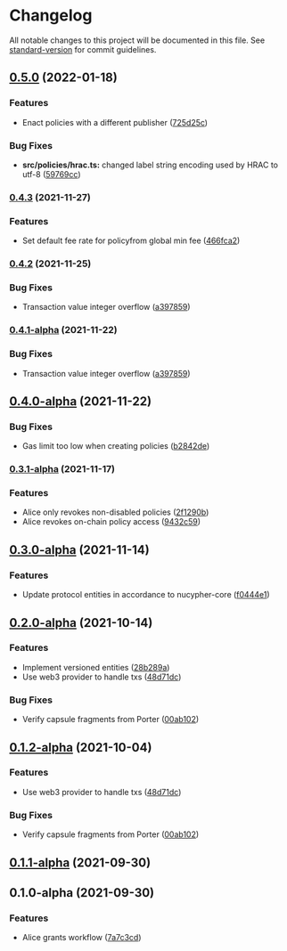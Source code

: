 # Changelog

All notable changes to this project will be documented in this file. See [standard-version](https://github.com/conventional-changelog/standard-version) for commit guidelines.

## [0.5.0](https://github.com/nucypher/nucypher-ts/compare/v0.4.3...v0.5.0) (2022-01-18)


### Features

* Enact policies with a different publisher ([725d25c](https://github.com/nucypher/nucypher-ts/commit/725d25c761b166d5bb227ed97688f142af2b5e60))


### Bug Fixes

* **src/policies/hrac.ts:** changed label string encoding used by HRAC to utf-8 ([59769cc](https://github.com/nucypher/nucypher-ts/commit/59769cc515aa4d15a2bcf8c626569c021afa9732))

### [0.4.3](https://github.com/nucypher/nucypher-ts/compare/v0.4.2...v0.4.3) (2021-11-27)


### Features

* Set default fee rate for policyfrom global min fee ([466fca2](https://github.com/nucypher/nucypher-ts/commit/466fca24aab0d74e607721a6ad837939141b095f))

### [0.4.2](https://github.com/nucypher/nucypher-ts/compare/v0.4.0-alpha...v0.4.2) (2021-11-25)


### Bug Fixes

* Transaction value integer overflow ([a397859](https://github.com/nucypher/nucypher-ts/commit/a3978597cede067beadcb556bc754b4fcf8c685f))

### [0.4.1-alpha](https://github.com/nucypher/nucypher-ts/compare/v0.4.0-alpha...v0.4.1-alpha) (2021-11-22)


### Bug Fixes

* Transaction value integer overflow ([a397859](https://github.com/nucypher/nucypher-ts/commit/a3978597cede067beadcb556bc754b4fcf8c685f))

## [0.4.0-alpha](https://github.com/nucypher/nucypher-ts/compare/v0.3.1-alpha...v0.4.0-alpha) (2021-11-22)


### Bug Fixes

* Gas limit too low when creating policies ([b2842de](https://github.com/nucypher/nucypher-ts/commit/b2842de15ec8df97c03ad5035557bee37c616eaf))

### [0.3.1-alpha](https://github.com/nucypher/nucypher-ts/compare/v0.3.0-alpha...v0.3.1-alpha) (2021-11-17)


### Features

* Alice only revokes non-disabled policies ([2f1290b](https://github.com/nucypher/nucypher-ts/commit/2f1290b2a940a813deca7d0b128ee042b76288eb))
* Alice revokes on-chain policy access ([9432c59](https://github.com/nucypher/nucypher-ts/commit/9432c598b5b6e420764e84bd09b1a8e4fc0b2d6b))

## [0.3.0-alpha](https://github.com/nucypher/nucypher-ts/compare/v0.2.0-alpha...v0.3.0-alpha) (2021-11-14)


### Features

* Update protocol entities in accordance to nucypher-core ([f0444e1](https://github.com/nucypher/nucypher-ts/commit/f0444e13615bc956ba271e80b8cc6a3ae8e49619))

## [0.2.0-alpha](https://github.com/nucypher/nucypher-ts/compare/v0.1.1-alpha...v0.2.0-alpha) (2021-10-14)

### Features

* Implement versioned
  entities ([28b289a](https://github.com/nucypher/nucypher-ts/commit/28b289ab4dce18e30678cf6232a8a96eb4f8d473))
* Use web3 provider to handle
  txs ([48d71dc](https://github.com/nucypher/nucypher-ts/commit/48d71dcb00d10d0f374e933006056e16ee5a75b0))

### Bug Fixes

* Verify capsule fragments from
  Porter ([00ab102](https://github.com/nucypher/nucypher-ts/commit/00ab102a55f97d2c60bb38c248d89ea749d53caf))

## [0.1.2-alpha](https://github.com/nucypher/nucypher-ts/compare/v0.1.1-alpha...v0.1.2-alpha) (2021-10-04)

### Features

* Use web3 provider to handle
  txs ([48d71dc](https://github.com/nucypher/nucypher-ts/commit/48d71dcb00d10d0f374e933006056e16ee5a75b0))

### Bug Fixes

* Verify capsule fragments from
  Porter ([00ab102](https://github.com/nucypher/nucypher-ts/commit/00ab102a55f97d2c60bb38c248d89ea749d53caf))

## [0.1.1-alpha](https://github.com/nucypher/nucypher-ts/compare/v0.1.0-alpha...v0.1.1-alpha) (2021-09-30)

## 0.1.0-alpha (2021-09-30)

### Features

* Alice grants
  workflow ([7a7c3cd](https://github.com/nucypher/nucypher-ts/commit/7a7c3cd66909841eb2b10a3001f4df75ca6c006a))
